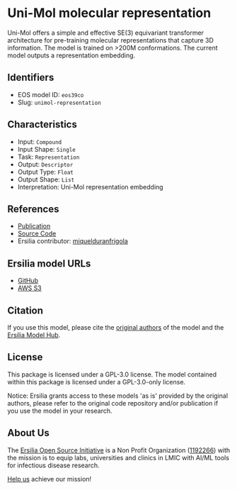 # Uni-Mol molecular representation

Uni-Mol offers a simple and effective SE(3) equivariant transformer architecture for pre-training molecular representations that capture 3D information. The model is trained on >200M conformations. The current model outputs a representation embedding.

## Identifiers

* EOS model ID: `eos39co`
* Slug: `unimol-representation`

## Characteristics

* Input: `Compound`
* Input Shape: `Single`
* Task: `Representation`
* Output: `Descriptor`
* Output Type: `Float`
* Output Shape: `List`
* Interpretation: Uni-Mol representation embedding

## References

* [Publication](https://openreview.net/forum?id=6K2RM6wVqKu)
* [Source Code](https://github.com/deepmodeling/Uni-Mol)
* Ersilia contributor: [miquelduranfrigola](https://github.com/miquelduranfrigola)

## Ersilia model URLs
* [GitHub](https://github.com/ersilia-os/eos39co)
* [AWS S3](https://ersilia-models-zipped.s3.eu-central-1.amazonaws.com/eos39co.zip)

## Citation

If you use this model, please cite the [original authors](https://openreview.net/forum?id=6K2RM6wVqKu) of the model and the [Ersilia Model Hub](https://github.com/ersilia-os/ersilia/blob/master/CITATION.cff).

## License

This package is licensed under a GPL-3.0 license. The model contained within this package is licensed under a GPL-3.0-only license.

Notice: Ersilia grants access to these models 'as is' provided by the original authors, please refer to the original code repository and/or publication if you use the model in your research.

## About Us

The [Ersilia Open Source Initiative](https://ersilia.io) is a Non Profit Organization ([1192266](https://register-of-charities.charitycommission.gov.uk/charity-search/-/charity-details/5170657/full-print)) with the mission is to equip labs, universities and clinics in LMIC with AI/ML tools for infectious disease research.

[Help us](https://www.ersilia.io/donate) achieve our mission!